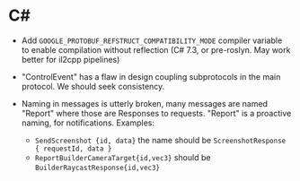 # C#

- Add `GOOGLE_PROTOBUF_REFSTRUCT_COMPATIBILITY_MODE` compiler variable to enable compilation without reflection (C# 7.3, or pre-roslyn. May work better for il2cpp pipelines)

- "ControlEvent" has a flaw in design coupling subprotocols in the main protocol. We should seek consistency.

- Naming in messages is utterly broken, many messages are named "Report" where those are Responses to requests. "Report" is a proactive naming, for notifications. Examples:
  - `SendScreenshot {id, data}` the name should be `ScreenshotResponse { requestId, data }`
  - `ReportBuilderCameraTarget{id,vec3}` should be `BuilderRaycastResponse{id,vec3}`

